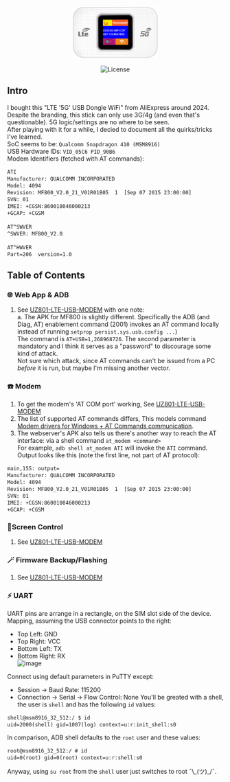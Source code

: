 <br /> <p align="center"><a href="https://github.com/theXappy/MF800-LTE-5G-USB-MODEM" target="_blank"><img src="img/4g_lte.png" width="200"></a></p>

<p align="center"><img src="https://img.shields.io/packagist/l/laravel/framework" alt="License"></a>
</p>

## Intro
I bought this "LTE '5G' USB Dongle WiFi" from AliExpress around 2024.  
Despite the branding, this stick can only use 3G/4g (and even that's questionable). 5G logic/settings are no where to be seen.  
After playing with it for a while, I decied to document all the quirks/tricks I've learned.  
SoC seems to be: `Qualcomm Snapdragon 410 (MSM8916)`  
USB Hardware IDs: `VID_05C6 PID_90B6`  
Modem Identifiers (fetched with AT commands):
```
ATI
Manufacturer: QUALCOMM INCORPORATED
Model: 4094
Revision: MF800_V2.0_21_V01R01B05  1  [Sep 07 2015 23:00:00]
SVN: 01
IMEI: +CGSN:860018046000213
+GCAP: +CGSM

AT^SWVER
^SWVER: MF800_V2.0

AT^HWVER
Part=206  version=1.0
```

## Table of Contents
### 🌐 Web App & ADB
1. See [UZ801-LTE-USB-MODEM](https://github.com/theXappy/UZ801-LTE-USB-MODEM?tab=readme-ov-file#-web-app--adb) with one note:  
  a. The APK for MF800 is slightly different. Specifically the ADB (and Diag, AT) enablement command (2001) invokes an AT command locally instead of running `setprop persist.sys.usb.config ...`)  
     The command is `AT+USB=1,268968726`. The second parameter is mandatory and I think it serves as a "password" to discourage some kind of attack.  
     Not sure which attack, since AT commands can't be issued from a PC *before* it is run, but maybe I'm missing another vector.


### ☎️ Modem
1. To get the modem's 'AT COM port' working, See [UZ801-LTE-USB-MODEM](https://github.com/theXappy/UZ801-LTE-USB-MODEM?tab=readme-ov-file#%EF%B8%8F-modem)
2. The list of supported AT commands differs, This models command [Modem drivers for Windows + AT Commands communication](Modem_AT_Commands.md).
3. The webserver's APK also tells us there's another way to reach the AT interface: via a shell command `at_modem <command>`  
   For example, `adb shell at_modem ATI` will invoke the `ATI` command. Output looks like this (note the first line, not part of AT protocol):
```
main,155: output=
Manufacturer: QUALCOMM INCORPORATED
Model: 4094
Revision: MF800_V2.0_21_V01R01B05  1  [Sep 07 2015 23:00:00]
SVN: 01
IMEI: +CGSN:860018046000213
+GCAP: +CGSM
```

### 📱Screen Control
1. See [UZ801-LTE-USB-MODEM](https://github.com/theXappy/UZ801-LTE-USB-MODEM?tab=readme-ov-file#screen-control)

### 🪄 Firmware Backup/Flashing
1. See [UZ801-LTE-USB-MODEM](https://github.com/theXappy/UZ801-LTE-USB-MODEM?tab=readme-ov-file#-firmware-backupflashing)

### ⚡ UART
UART pins are arrange in a rectangle, on the SIM slot side of the device.
Mapping, assuming the USB connector points to the right:  
* Top Left: GND
* Top Right: VCC
* Bottom Left: TX
* Bottom Right: RX  
![image](https://github.com/user-attachments/assets/4790d8e8-5022-4936-a9a5-a81c8ff3d3f2)

Connect using default parameters in PuTTY except:
* Session -> Baud Rate: 115200
* Connection -> Serial -> Flow Control: None
You'll be greated with a shell, the user is `shell` and has the following `id` values:
```
shell@msm8916_32_512:/ $ id
uid=2000(shell) gid=1007(log) context=u:r:init_shell:s0
```
In comparison, ADB shell defaults to the `root` user and these values:
```
root@msm8916_32_512:/ # id
uid=0(root) gid=0(root) context=u:r:shell:s0
```
Anyway, using `su root` from the `shell` user just switches to root ¯\\\_(ツ)_/¯.
